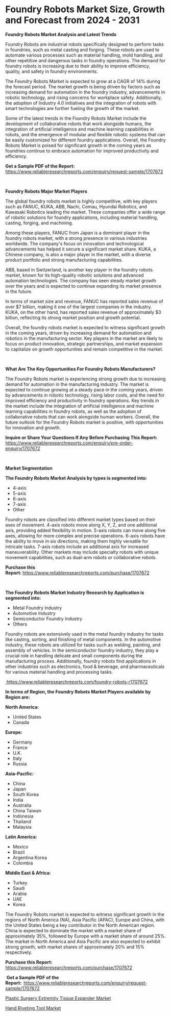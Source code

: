 <p><h1>Foundry Robots Market Size, Growth and Forecast from 2024 - 2031</h1></p><p><strong>Foundry Robots Market Analysis and Latest Trends</strong></p>
<p><p>Foundry Robots are industrial robots specifically designed to perform tasks in foundries, such as metal casting and forging. These robots are used to automate various processes such as material handling, mold handling, and other repetitive and dangerous tasks in foundry operations. The demand for foundry robots is increasing due to their ability to improve efficiency, quality, and safety in foundry environments.</p><p>The Foundry Robots Market is expected to grow at a CAGR of 14% during the forecast period. The market growth is being driven by factors such as increasing demand for automation in the foundry industry, advancements in robotic technology, and rising concerns for workplace safety. Additionally, the adoption of Industry 4.0 initiatives and the integration of robots with smart technologies are further fueling the growth of the market.</p><p>Some of the latest trends in the Foundry Robots Market include the development of collaborative robots that work alongside humans, the integration of artificial intelligence and machine learning capabilities in robots, and the emergence of modular and flexible robotic systems that can be easily customized for different foundry applications. Overall, the Foundry Robots Market is poised for significant growth in the coming years as foundries continue to embrace automation for improved productivity and efficiency.</p></p>
<p><strong>Get a Sample PDF of the Report:&nbsp;</strong> <a href="https://www.reliableresearchreports.com/enquiry/request-sample/1707672">https://www.reliableresearchreports.com/enquiry/request-sample/1707672</a></p>
<p>&nbsp;</p>
<p><strong>Foundry Robots Major Market Players</strong></p>
<p><p>The global foundry robots market is highly competitive, with key players such as FANUC, KUKA, ABB, Nachi, Comau, Hyundai Robotics, and Kawasaki Robotics leading the market. These companies offer a wide range of robotic solutions for foundry applications, including material handling, casting, forging, and machining.</p><p>Among these players, FANUC from Japan is a dominant player in the foundry robots market, with a strong presence in various industries worldwide. The company's focus on innovation and technological advancements has helped it secure a significant market share. KUKA, a Chinese company, is also a major player in the market, with a diverse product portfolio and strong manufacturing capabilities.</p><p>ABB, based in Switzerland, is another key player in the foundry robots market, known for its high-quality robotic solutions and advanced automation technologies. The company has seen steady market growth over the years and is expected to continue expanding its market presence in the future.</p><p>In terms of market size and revenue, FANUC has reported sales revenue of over $7 billion, making it one of the largest companies in the industry. KUKA, on the other hand, has reported sales revenue of approximately $3 billion, reflecting its strong market position and growth potential.</p><p>Overall, the foundry robots market is expected to witness significant growth in the coming years, driven by increasing demand for automation and robotics in the manufacturing sector. Key players in the market are likely to focus on product innovation, strategic partnerships, and market expansion to capitalize on growth opportunities and remain competitive in the market.</p></p>
<p>&nbsp;</p>
<p><strong>What Are The Key Opportunities For Foundry Robots Manufacturers?</strong></p>
<p><p>The Foundry Robots market is experiencing strong growth due to increasing demand for automation in the manufacturing industry. The market is expected to continue growing at a steady pace in the coming years, driven by advancements in robotic technology, rising labor costs, and the need for improved efficiency and productivity in foundry operations. Key trends in the market include the integration of artificial intelligence and machine learning capabilities in foundry robots, as well as the adoption of collaborative robots that can work alongside human workers. Overall, the future outlook for the Foundry Robots market is positive, with opportunities for innovation and growth.</p></p>
<p><strong>Inquire or Share Your Questions If Any Before Purchasing This Report:</strong> <a href="https://www.reliableresearchreports.com/enquiry/pre-order-enquiry/1707672">https://www.reliableresearchreports.com/enquiry/pre-order-enquiry/1707672</a></p>
<p>&nbsp;</p>
<p><strong>Market Segmentation</strong></p>
<p><strong>The Foundry Robots Market Analysis by types is segmented into:</strong></p>
<p><ul><li>4-axis</li><li>5-axis</li><li>6-axis</li><li>7-axis</li><li>Other</li></ul></p>
<p><p>Foundry robots are classified into different market types based on their axes of movement. 4-axis robots move along X, Y, Z, and one additional axis, providing added flexibility in motion. 5-axis robots can move along five axes, allowing for more complex and precise operations. 6-axis robots have the ability to move in six directions, making them highly versatile for intricate tasks. 7-axis robots include an additional axis for increased maneuverability. Other markets may include specialty robots with unique movement capabilities, such as dual-arm robots or collaborative robots.</p></p>
<p><strong>Purchase this Report:&nbsp;</strong><a href="https://www.reliableresearchreports.com/purchase/1707672">https://www.reliableresearchreports.com/purchase/1707672</a></p>
<p>&nbsp;</p>
<p><strong>The Foundry Robots Market Industry Research by Application is segmented into:</strong></p>
<p><ul><li>Metal Foundry Industry</li><li>Automotive Industry</li><li>Semiconductor Foundry Industry</li><li>Others</li></ul></p>
<p><p>Foundry robots are extensively used in the metal foundry industry for tasks like casting, sorting, and finishing of metal components. In the automotive industry, these robots are utilized for tasks such as welding, painting, and assembly of vehicles. In the semiconductor foundry industry, they play a crucial role in handling delicate and small components during the manufacturing process. Additionally, foundry robots find applications in other industries such as electronics, food & beverage, and pharmaceuticals for various material handling and processing tasks.</p></p>
<p><a href="https://www.reliableresearchreports.com/foundry-robots-r1707672">&nbsp;https://www.reliableresearchreports.com/foundry-robots-r1707672</a></p>
<p><strong>In terms of Region, the Foundry Robots Market Players available by Region are:</strong></p>
<p>
    <p> <strong> North America: </strong>
        <ul>
            <li>United States</li>
            <li>Canada</li>
        </ul>
        </p> 
    <p> <strong> Europe: </strong>
        <ul>
            <li>Germany</li>
            <li>France</li>
            <li>U.K.</li>
            <li>Italy</li>
            <li>Russia</li>
        </ul>
        </p> 
    <p> <strong> Asia-Pacific: </strong>
        <ul>
            <li>China</li>
            <li>Japan</li>
            <li>South Korea</li>
            <li>India</li>
            <li>Australia</li>
            <li>China Taiwan</li>
            <li>Indonesia</li>
            <li>Thailand</li>
            <li>Malaysia</li>
        </ul>
        </p> 
    <p> <strong> Latin America: </strong>
        <ul>
            <li>Mexico</li>
            <li>Brazil</li>
            <li>Argentina Korea</li>
            <li>Colombia</li>
        </ul>
        </p> 
    <p> <strong> Middle East & Africa: </strong>
        <ul>
            <li>Turkey</li>
            <li>Saudi</li>
            <li>Arabia</li>
            <li>UAE</li>
            <li>Korea</li>
        </ul>
    </p>
    </p>
<p><p>The Foundry Robots market is expected to witness significant growth in the regions of North America (NA), Asia Pacific (APAC), Europe and China, with the United States being a key contributor in the North American region. China is expected to dominate the market with a market share of approximately 35%, followed by Europe with a market share of around 25%. The market in North America and Asia Pacific are also expected to exhibit strong growth, with market shares of approximately 20% and 15% respectively.</p></p>
<p><strong>Purchase this Report: </strong><a href="https://www.reliableresearchreports.com/purchase/1707672">https://www.reliableresearchreports.com/purchase/1707672</a></p>
<p>&nbsp;<strong>Get a Sample PDF of the Report:&nbsp;&nbsp;</strong><a href="https://www.reliableresearchreports.com/enquiry/request-sample/1707672">https://www.reliableresearchreports.com/enquiry/request-sample/1707672</a></p>
<p><strong></strong></p>
<p><p><a href="https://fearless-okapi-6c8.notion.site/Plastic-Surgery-Extremity-Tissue-Expander-Market-Size-Reveals-the-Best-Marketing-Channels-In-Global--eb6cbc0e667c4eb9b8dbee510f6be08e">Plastic Surgery Extremity Tissue Expander Market</a></p><p><a href="https://view.publitas.com/reportprime-1/hand-riveting-tool-market-research-report-its-history-and-forecast-2024-to-2031/">Hand Riveting Tool Market</a></p></p>